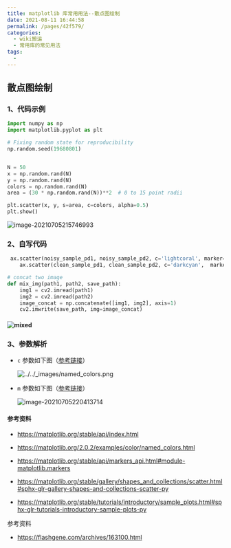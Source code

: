 ```yaml
---
title: matplotlib 库常用用法--散点图绘制
date: 2021-08-11 16:44:58
permalink: /pages/42f579/
categories:
  - wiki搬运
  - 常用库的常见用法
tags:
  - 
---
```

## 散点图绘制

### 1、代码示例

```python
import numpy as np
import matplotlib.pyplot as plt

# Fixing random state for reproducibility
np.random.seed(19680801)


N = 50
x = np.random.rand(N)
y = np.random.rand(N)
colors = np.random.rand(N)
area = (30 * np.random.rand(N))**2  # 0 to 15 point radii

plt.scatter(x, y, s=area, c=colors, alpha=0.5)
plt.show()
```

![image-20210705215746993](https://muyun-blog-pic.oss-cn-shanghai.aliyuncs.com/picgo/image-20210705215746993.png)

### 2、自写代码

```python
 ax.scatter(noisy_sample_pd1, noisy_sample_pd2, c='lightcoral', marker='+', alpha=0.6, label="Noisy Sample")  
    ax.scatter(clean_sample_pd1, clean_sample_pd2, c='darkcyan',  marker='x', alpha=0.6, label="Clean Sample")

# concat two image
def mix_img(path1, path2, save_path):
    img1 = cv2.imread(path1)
    img2 = cv2.imread(path2)
    image_concat = np.concatenate([img1, img2], axis=1)
    cv2.imwrite(save_path, img=image_concat)
```

#### ![mixed](https://muyun-blog-pic.oss-cn-shanghai.aliyuncs.com/picgo/mixed.png)

### 3、参数解析

- `c` 参数如下图（[参考链接](https://matplotlib.org/2.0.2/examples/color/named_colors.html)）

  ![../../_images/named_colors.png](https://muyun-blog-pic.oss-cn-shanghai.aliyuncs.com/picgo/named_colors.png)

- `m` 参数如下图（[参考链接](https://matplotlib.org/stable/api/markers_api.html#module-matplotlib.markers)）

  ![image-20210705220413714](https://muyun-blog-pic.oss-cn-shanghai.aliyuncs.com/picgo/image-20210705220413714.png)

#### 参考资料

- https://matplotlib.org/stable/api/index.html
- https://matplotlib.org/2.0.2/examples/color/named_colors.html
- https://matplotlib.org/stable/api/markers_api.html#module-matplotlib.markers
- https://matplotlib.org/stable/gallery/shapes_and_collections/scatter.html#sphx-glr-gallery-shapes-and-collections-scatter-py

- https://matplotlib.org/stable/tutorials/introductory/sample_plots.html#sphx-glr-tutorials-introductory-sample-plots-py

参考资料

- https://flashgene.com/archives/163100.html